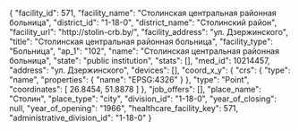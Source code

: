 {
    "facility_id": 571,
    "facility_name": "Столинская центральная районная больница",
    "district_id": "1-18-0",
    "district_name": "Столинский район",
    "facility_url": "http:\/\/stolin-crb.by\/",
    "facility_address": "ул. Дзержинского",
    "title": "Столинская центральная районная больница",
    "facility_type": "Больница",
    "ap_1": "102",
    "name": "Столинская центральная районная больница",
    "state": "public institution",
    "stats": [],
    "med_id": 10214457,
    "address": "ул. Дзержинского",
    "devices": [],
    "coord_x_y": {
        "crs": {
            "type": "name",
            "properties": {
                "name": "EPSG:4326"
            }
        },
        "type": "Point",
        "coordinates": [
            26.8454,
            51.8878
        ]
    },
    "job_offers": [],
    "place_name": "Столин",
    "place_type": "city",
    "division_id": "1-18-0",
    "year_of_closing": null,
    "year_of_opening": "1966",
    "healthcare_facility_key": 571,
    "administrative_division_id": "1-18-0"
}